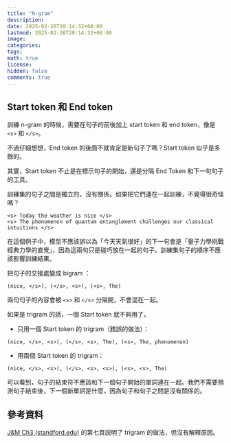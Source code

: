 ```yaml
---
title: "N-gram"
description: 
date: 2025-02-26T20:14:32+08:00
lastmod: 2025-02-26T20:14:32+08:00
image: 
categories: 
tags: 
math: true
license: 
hidden: false
comments: true
---
```


## Start token 和 End token
訓練 n-gram 的時候，需要在句子的前後加上 start token 和 end token，像是 `<s>` 和 `</s>`。

不過仔細想想，End token 的後面不就肯定是新句子了嗎？Start token 似乎是多餘的。

其實，Start token 不止是在標示句子的開始，還是分隔 End Token 和下一句句子的工具。

訓練集的句子之間是獨立的，沒有關係。如果把它們連在一起訓練，不覺得很奇怪嗎？
```
<s> Today the weather is nice </s>
<s> The phenomenon of quantum entanglement challenges our classical intuitions </s>
```
在這個例子中，模型不應該誤以為「今天天氣很好」的下一句會是「量子力學挑戰經典力學的直覺」，因為這兩句只是碰巧放在一起的句子。訓練集句子的順序不應該影響訓練結果。

把句子的交接處變成 bigram ：
```
(nice, </s>), (</s>, <s>), (<s>, The)
```
兩句句子的內容會被 `<s>` 和 `</s>` 分隔開，不會混在一起。

如果是 trigram 的話，一個 Start token 就不夠用了。

- 只用一個 Start token 的 trigram（錯誤的做法）：
```
(nice, </s>, <s>), (</s>, <s>, The), (<s>, The, phenomenon)
```
- 用兩個 Start token 的 trigram：

```
(nice, </s>, <s>), (</s>, <s>, <s>), (<s>, <s>, The)
```

可以看到，句子的結束符不應該和下一個句子開始的單詞連在一起。我們不需要預測句子結束後，下一個新單詞是什麼，因為句子和句子之間是沒有關係的。

## 參考資料
[J&M Ch3 (standford.edu)](https://web.stanford.edu/~jurafsky/slp3/3.pdf) 的第七頁説明了 trigram 的做法，但沒有解釋原因。
